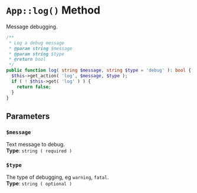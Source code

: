 # `App::log()` Method
Message debugging.     

```php
/**
 * Log a debug message
 * @param string $message
 * @param string $type
 * @return bool
 */
public function log( string $message, string $type = 'debug' ): bool {
  $this->get_action( 'log', $message, $type );
  if ( ! $this->get( 'log' ) ) {
    return false;
  }
}
```

## Parameters

### `$message`
Text message to debug.       
**Type**: `string ( required )`
### `$type`
The type of debugging, eg `warning`, `fatal`.      
**Type**: `string ( optional )`
